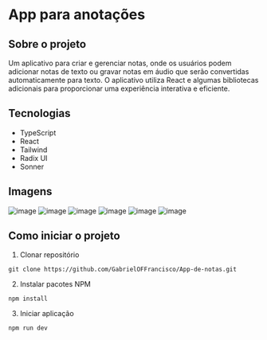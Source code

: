 # App para anotações

## Sobre o projeto
Um aplicativo para criar e gerenciar notas, onde os usuários podem adicionar notas de 
texto ou gravar notas em áudio que serão convertidas automaticamente para texto. 
O aplicativo utiliza React e algumas bibliotecas adicionais para proporcionar uma experiência 
interativa e eficiente.

## Tecnologias
* TypeScript
* React
* Tailwind
* Radix UI
* Sonner

## Imagens
![image](https://github.com/GabrielOFFrancisco/App-de-notas/assets/128921650/d28467a6-0911-4da1-b3be-6038826090c4)
![image](https://github.com/GabrielOFFrancisco/App-de-notas/assets/128921650/526d57ef-3c98-4e50-b058-4617202f2d2a)
![image](https://github.com/GabrielOFFrancisco/App-de-notas/assets/128921650/8de479d1-c606-4397-9541-c51d7e83d7f9)
![image](https://github.com/GabrielOFFrancisco/App-de-notas/assets/128921650/60153966-9ffb-4574-b6eb-acfb0d36c47b)
![image](https://github.com/GabrielOFFrancisco/App-de-notas/assets/128921650/e7dd6c9e-c968-4c68-bfe9-bc43535d350a)
![image](https://github.com/GabrielOFFrancisco/App-de-notas/assets/128921650/e764fa27-1b08-40af-b8fe-ba91f32b4288)

## Como iniciar o projeto
1. Clonar repositório
```
git clone https://github.com/GabrielOFFrancisco/App-de-notas.git
```
2. Instalar pacotes NPM
```
npm install
```
3. Iniciar aplicação
```
npm run dev
```
